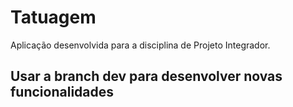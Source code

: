 # Tatuagem

Aplicação desenvolvida para a disciplina de Projeto Integrador. 


## Usar a branch dev para desenvolver novas funcionalidades
